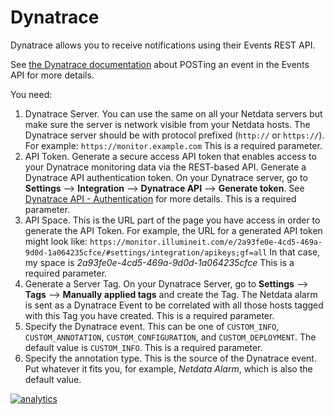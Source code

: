 <!--
title: "Send alarm notifications to Dynatrace"
description: "Send warning and critical alarm notifications to Dynatrace to help you monitor the health and performance of your nodes and infrastructure."
sidebar_label: "Dynatrace"
custom_edit_url: https://github.com/netdata/netdata/edit/master/health/notifications/dynatrace/README.md
-->

# Dynatrace

Dynatrace allows you to receive notifications using their Events REST API.

See [the Dynatrace documentation](https://www.dynatrace.com/support/help/extend-dynatrace/dynatrace-api/environment-api/events/post-event/) about POSTing an event in the Events API for more details.



You need:

1.  Dynatrace Server. You can use the same on all your Netdata servers but make sure the server is network visible from your Netdata hosts.
The Dynatrace server should be with protocol prefixed (`http://` or `https://`). For example: `https://monitor.example.com`
This is a required parameter.
2.  API Token. Generate a secure access API token that enables access to your Dynatrace monitoring data via the REST-based API.
Generate a Dynatrace API authentication token. On your Dynatrace server, go to **Settings** --> **Integration** --> **Dynatrace API** --> **Generate token**.
See [Dynatrace API - Authentication](https://www.dynatrace.com/support/help/extend-dynatrace/dynatrace-api/basics/dynatrace-api-authentication/) for more details.
This is a required parameter.
3.  API Space. This is the URL part of the page you have access in order to generate the API Token. For example, the URL
    for a generated API token might look like:
    `https://monitor.illumineit.com/e/2a93fe0e-4cd5-469a-9d0d-1a064235cfce/#settings/integration/apikeys;gf=all` In that
    case, my space is _2a93fe0e-4cd5-469a-9d0d-1a064235cfce_ This is a required parameter.
4. Generate a Server Tag. On your Dynatrace Server, go to **Settings** --> **Tags** --> **Manually applied tags** and create the Tag.
The Netdata alarm is sent as a Dynatrace Event to be correlated with all those hosts tagged with this Tag you have created.
This is a required parameter.
5. Specify the Dynatrace event. This can be one of `CUSTOM_INFO`, `CUSTOM_ANNOTATION`, `CUSTOM_CONFIGURATION`, and `CUSTOM_DEPLOYMENT`. 
The default value is `CUSTOM_INFO`.
This is a required parameter.
6. Specify the annotation type. This is the source of the Dynatrace event. Put whatever it fits you, for example, 
_Netdata Alarm_, which is also the default value.

[![analytics](https://www.google-analytics.com/collect?v=1&aip=1&t=pageview&_s=1&ds=github&dr=https%3A%2F%2Fgithub.com%2Fnetdata%2Fnetdata&dl=https%3A%2F%2Fmy-netdata.io%2Fgithub%2Fhealth%2Fnotifications%2Fdynatrace%2FREADME&_u=MAC~&cid=5792dfd7-8dc4-476b-af31-da2fdb9f93d2&tid=UA-64295674-3)]()
